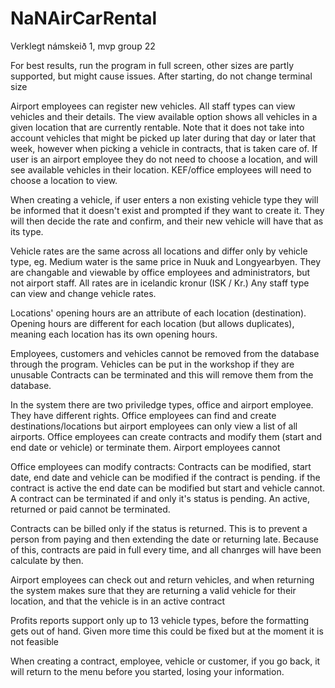 # NaNAirCarRental
Verklegt námskeið 1, mvp group 22

For best results, run the program in full screen, other sizes are  partly supported, but might cause issues. After starting, do not change terminal size

Airport employees can register new vehicles.
All staff types can view vehicles and their details.
The view available option shows all vehicles in a given location that are currently rentable. Note that it does not take into account vehicles that might be 
picked up later during that day or later that week, however when picking a vehicle in contracts, that is taken care of.
If user is an airport employee they do not need to choose a location, and will see available vehicles in their location. KEF/office employees will need to choose
a location to view.

When creating a vehicle, if user enters a non existing vehicle type they will be informed that it doesn't exist and prompted if they want
to create it. They will then decide the rate and confirm, and their new vehicle will have that as its type.

Vehicle rates are the same across all locations  and differ only by vehicle type, eg. Medium water is the same price in Nuuk and Longyearbyen.
They are changable and viewable by office employees and administrators, but not airport staff. All rates are in icelandic kronur (ISK / Kr.)
Any staff type can view and change vehicle rates.

Locations' opening hours are an attribute of each location (destination). Opening hours are different for each location (but allows duplicates), 
meaning each location has its own opening hours.

Employees, customers and vehicles cannot be removed from the database through the program. Vehicles can be put in the workshop if they are unusable
Contracts can be terminated and this will remove them from the database.

In the system there are two priviledge types, office and airport employee. They have different rights. 
Office employees can find and create destinations/locations but airport employees can only view a list of all airports.
Office employees can create contracts and modify them (start and end date or vehicle) or terminate them. Airport employees cannot

Office employees can modify contracts:
Contracts can be modified, start date, end date and vehicle can be modified if the contract is pending.
if the contract is active the end date can be modified but start and vehicle cannot.
A contract can be terminated if and only it's status is pending. An active, returned or paid cannot be terminated.

Contracts can be billed only if the status is returned. This is to prevent a person from paying and then extending the date or returning late.
Because of this, contracts are paid in full every time, and all chanrges will have been calculate by then.

Airport employees can check out and return vehicles, and when returning the system makes sure that they are returning a valid vehicle for their location, 
and that the vehicle is in an active contract

Profits reports support only up to 13 vehicle types, before the formatting gets out of hand. Given more time this could be fixed but at the moment it is not feasible

When creating a contract, employee, vehicle or customer, if you go back, it will return to the menu before you started, losing your information.